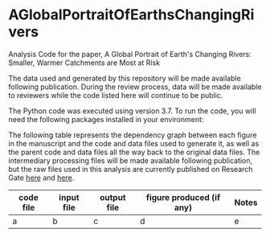 # AGlobalPortraitOfEarthsChangingRivers
Analysis Code for the paper, A Global Portrait of Earth's Changing Rivers: Smaller, Warmer Catchments are Most at Risk

The data used and generated by this repository will be made available following publication. During the review process, data will be made available to reviewers
while the code listed here will continue to be public.

The Python code was executed using version 3.7. To run the code, you will need the following packages installed in your environment:


The following table represents the dependency graph between each figure in the manuscript and the code and data files used to generate it, as well as the parent code and data files all the way back to the original data files. The intermediary processing files will be made available following publication, but the raw files used in this analysis are currently published on Research Gate [here](https://www.researchgate.net/publication/354085237_Daily_Streamflow_Data_hemisphere_corrected#fullTextFileContent) and [here](https://www.researchgate.net/publication/354080229_Streamflow_Metrics_and_Catchment_Characteristics_for_Global_Streamflow_Dataset).

| code file | input file | output file | figure produced (if any) | Notes |
| --------- | ---------- | ----------- | ------------------------ | ----- |
| a | b | c | d | e |
